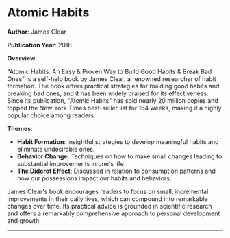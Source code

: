 # Atomic Habits

**Author**: James Clear

**Publication Year**: 2018

**Overview**: 

"Atomic Habits: An Easy & Proven Way to Build Good Habits & Break Bad Ones" is a self-help book by James Clear, a renowned researcher of habit formation. The book offers practical strategies for building good habits and breaking bad ones, and it has been widely praised for its effectiveness. Since its publication, "Atomic Habits" has sold nearly 20 million copies and topped the New York Times best-seller list for 164 weeks, making it a highly popular choice among readers.

**Themes**:

- **Habit Formation**: Insightful strategies to develop meaningful habits and eliminate undesirable ones.
- **Behavior Change**: Techniques on how to make small changes leading to substantial improvements in one's life.
- **The Diderot Effect**: Discussed in relation to consumption patterns and how our possessions impact our habits and behaviors.

James Clear's book encourages readers to focus on small, incremental improvements in their daily lives, which can compound into remarkable changes over time. Its practical advice is grounded in scientific research and offers a remarkably comprehensive approach to personal development and growth. 

---